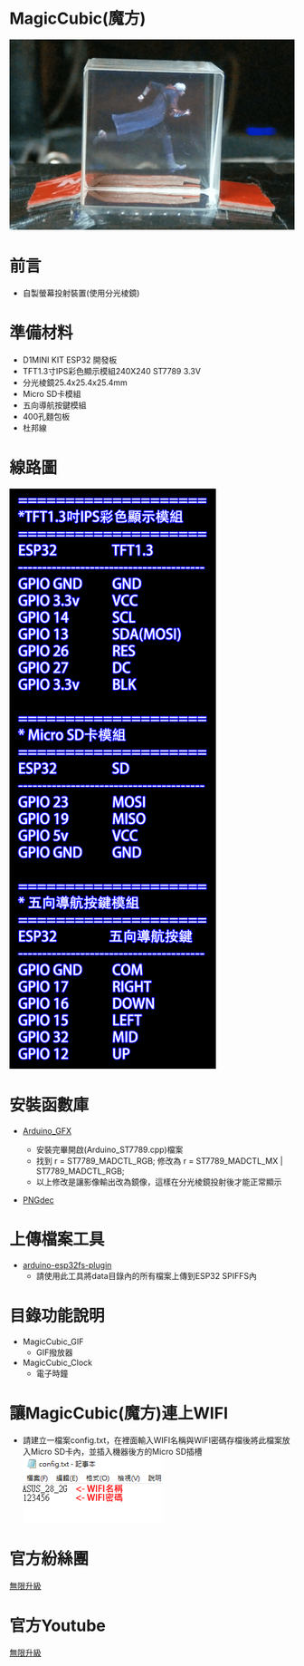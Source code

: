 # MagicCubic(魔方)
![alt MagicCubic](https://github.com/channel2007/MagicCubic/blob/master/Images/MagicCubic.png "MagicCubic")

# 前言
* 自製螢幕投射裝置(使用分光棱鏡)

# 準備材料
* D1MINI KIT ESP32 開發板
* TFT1.3寸IPS彩色顯示模組240X240 ST7789 3.3V
* 分光棱鏡25.4x25.4x25.4mm
* Micro SD卡模組
* 五向導航按鍵模組
* 400孔麵包板
* 杜邦線

# 線路圖
![alt WiringDiagram](https://github.com/channel2007/MagicCubic/blob/master/Images/WiringDiagram.png "WiringDiagram")

# 安裝函數庫
* [Arduino_GFX](https://github.com/moononournation/Arduino_GFX)
  * 安裝完畢開啟(Arduino_ST7789.cpp)檔案
  * 找到 r = ST7789_MADCTL_RGB; 修改為 r = ST7789_MADCTL_MX | ST7789_MADCTL_RGB;
  * 以上修改是讓影像輸出改為鏡像，這樣在分光棱鏡投射後才能正常顯示
 
* [PNGdec](https://github.com/bitbank2/PNGdec)

# 上傳檔案工具
* [arduino-esp32fs-plugin](https://github.com/me-no-dev/arduino-esp32fs-plugin/releases/)
  * 請使用此工具將data目錄內的所有檔案上傳到ESP32 SPIFFS內

# 目錄功能說明
* MagicCubic_GIF
  * GIF撥放器  
* MagicCubic_Clock
  * 電子時鐘    

# 讓MagicCubic(魔方)連上WIFI
* 請建立一檔案config.txt，在裡面輸入WIFI名稱與WIFI密碼存檔後將此檔案放入Micro SD卡內，並插入機器後方的Micro SD插槽
![alt Wifi](https://github.com/channel2007/MagicCubic/blob/master/Images/Wifi.png "Wifi")

# 官方紛絲團 
[無限升級](https://www.facebook.com/unlimited.upgrade/posts/2840132506240869?notif_id=1617421138749926&notif_t=page_post_reaction&ref=notif)

# 官方Youtube
[無限升級](https://www.youtube.com/channel/UC4reRKznNk1CcjZfxKUdMuw)
